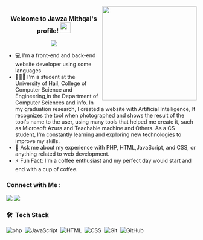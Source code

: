 
<img width="250" align="right" src="https://c.tenor.com/_DOBjnGspYAAAAAM/code-coding.gif">

<h3 align="center">
  Welcome to Jawza Mithqal's profile!
  <img src="https://media.giphy.com/media/hvRJCLFzcasrR4ia7z/giphy.gif" width="28">
</h3>

<!-- Typing SVG by DenverCoder1 - https://github.com/DenverCoder1/readme-typing-svg -->
<p align="center">
  <a href="https://github.com/DenverCoder1/readme-typing-svg"><img src="https://readme-typing-svg.herokuapp.com/?lines=website%20developer;Always%20learning%20new%20things&font=Fira%20Code&center=true&width=440&height=45&color=f75c7e&vCenter=true&size=22"></a>
</p> 

- 💻 I'm a front-end and back-end website developer using some languages
- 👩🏻‍💻  I'm a student at the University of Hail, College of Computer Science and Engineering,in the Department of Computer Sciences and info.
  In my graduation research, I created a website with Artificial Intelligence, It recognizes the tool when photographed and shows the result
  of the tool's name to the user, using many tools that helped me create it, such as Microsoft Azura and Teachable machine and Others.
  As a CS student, I'm constantly learning and exploring new technologies to improve my skills.
- 💬 Ask me about my experience with PHP, HTML,JavaScript, and CSS, or anything related to web development.
- ⚡ Fun Fact: I'm a coffee enthusiast and my perfect day would start and end with a cup of coffee.



### Connect with Me :

<a href="https://www.linkedin.com/in/jawza-alshammari-33785b277?utm_source=share&utm_campaign=share_via&utm_content=profile&utm_medium=ios_app" target="_blank"><img src="https://img.shields.io/badge/-JawzaAlshammari-0077B5?style=for-the-badge&logo=Linkedin&logoColor=white"/></a>
<a href="https://t.me/jawza_20_25" target="_blank"><img src="https://img.shields.io/badge/-JawzaAlshammari-0077B5?style=for-the-badge&logo=Telegram&logoColor=white"/></a>



### 🛠 &nbsp;Tech Stack
![php](https://img.shields.io/badge/-php-05122A?style=flat&logo=php)&nbsp;
![JavaScript](https://img.shields.io/badge/-JavaScript-05122A?style=flat&logo=javascript)&nbsp;
![HTML](https://img.shields.io/badge/-HTML-05122A?style=flat&logo=HTML5)&nbsp;
![CSS](https://img.shields.io/badge/-CSS-05122A?style=flat&logo=CSS3&logoColor=1572B6)&nbsp;
![Git](https://img.shields.io/badge/-Git-05122A?style=flat&logo=git)&nbsp;
![GitHub](https://img.shields.io/badge/-GitHub-05122A?style=flat&logo=github)&nbsp;







